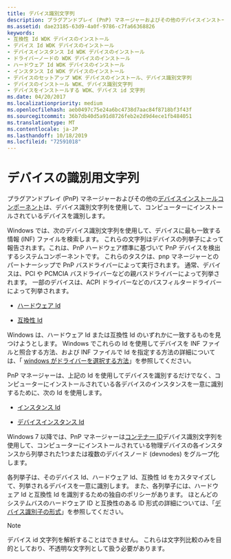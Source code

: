 ```yaml
---
title: デバイス識別文字列
description: プラグアンドプレイ (PnP) マネージャーおよびその他のデバイスインストールコンポーネントは、デバイス識別文字列を使用して、コンピューターにインストールされているデバイスを識別します。
ms.assetid: dae23185-63d9-4a0f-9786-c7fa66368826
keywords:
- 互換性 Id WDK デバイスのインストール
- デバイス Id WDK デバイスのインストール
- デバイスインスタンス Id WDK デバイスのインストール
- ドライバーノードの WDK デバイスのインストール
- ハードウェア Id WDK デバイスのインストール
- インスタンス Id WDK デバイスのインストール
- デバイスのセットアップ WDK デバイスのインストール、デバイス識別文字列
- デバイスのインストール WDK、デバイス識別文字列
- デバイスをインストールする WDK、デバイス id 文字列
ms.date: 04/20/2017
ms.localizationpriority: medium
ms.openlocfilehash: aeb0497c75e24a6bc4738d7aac84f8718bf3f43f
ms.sourcegitcommit: 36b7db40d5a91d8726feb2e2d9d4ece1fb484051
ms.translationtype: MT
ms.contentlocale: ja-JP
ms.lasthandoff: 10/18/2019
ms.locfileid: "72591018"
---
```

# <a name="device-identification-strings"></a>デバイスの識別用文字列

プラグアンドプレイ (PnP) マネージャーおよびその他の[デバイスインストールコンポーネント](https://docs.microsoft.com/windows-hardware/drivers/install/overview-of-device-and-driver-installation)は、デバイス識別文字列を使用して、コンピューターにインストールされているデバイスを識別します。

Windows では、次のデバイス識別文字列を使用して、デバイスに最も一致する情報 (INF) ファイルを検索します。 これらの文字列はデバイスの列挙子によって報告されます。これは、PnP ハードウェア標準に基づいて PnP デバイスを検出するシステムコンポーネントです。 これらのタスクは、pnp マネージャーとのパートナーシップで PnP バスドライバーによって実行されます。 通常、デバイスは、PCI や PCMCIA バスドライバーなどの親バスドライバーによって列挙されます。 一部のデバイスは、ACPI ドライバーなどのバスフィルタードライバーによって列挙されます。

- [ハードウェア Id](hardware-ids.md)

- [互換性 Id](compatible-ids.md)

Windows は、ハードウェア Id または互換性 Id のいずれかに一致するものを見つけようとします。 Windows でこれらの Id を使用してデバイスを INF ファイルと照合する方法、および INF ファイルで Id を指定する方法の詳細については、「 [windows がドライバーを選択する方法](how-setup-selects-drivers.md)」を参照してください。

PnP マネージャーは、上記の Id を使用してデバイスを識別するだけでなく、コンピューターにインストールされている各デバイスのインスタンスを一意に識別するために、次の Id を使用します。

- [インスタンス Id](instance-ids.md)

- [デバイスインスタンス Id](device-instance-ids.md)

Windows 7 以降では、PnP マネージャーは[コンテナー ID](container-ids.md)デバイス識別文字列を使用して、コンピューターにインストールされている物理デバイスの各インスタンスから列挙された1つまたは複数のデバイスノード (devnodes) をグループ化します。

各列挙子は、そのデバイス Id、ハードウェア Id、互換性 Id をカスタマイズして、列挙されるデバイスを一意に識別します。 また、各列挙子には、ハードウェア Id と互換性 Id を識別するための独自のポリシーがあります。 ほとんどのシステムバスのハードウェア ID と互換性のある ID 形式の詳細については、「[デバイス識別子の形式](device-identifier-formats.md)」を参照してください。

> [!NOTE]
> デバイス id 文字列を解析することはできません。 これらは文字列比較のみを目的としており、不透明な文字列として扱う必要があります。

